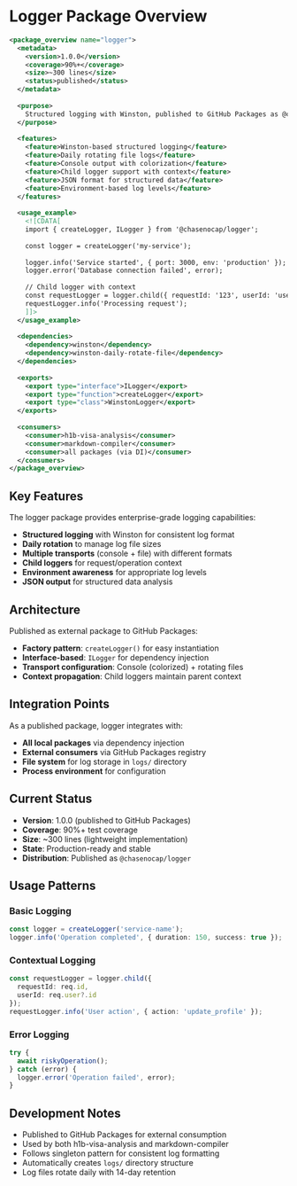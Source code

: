 # Logger Package Overview

```xml
<package_overview name="logger">
  <metadata>
    <version>1.0.0</version>
    <coverage>90%+</coverage>
    <size>~300 lines</size>
    <status>published</status>
  </metadata>
  
  <purpose>
    Structured logging with Winston, published to GitHub Packages as @chasenocap/logger
  </purpose>
  
  <features>
    <feature>Winston-based structured logging</feature>
    <feature>Daily rotating file logs</feature>
    <feature>Console output with colorization</feature>
    <feature>Child logger support with context</feature>
    <feature>JSON format for structured data</feature>
    <feature>Environment-based log levels</feature>
  </features>
  
  <usage_example>
    <![CDATA[
    import { createLogger, ILogger } from '@chasenocap/logger';
    
    const logger = createLogger('my-service');
    
    logger.info('Service started', { port: 3000, env: 'production' });
    logger.error('Database connection failed', error);
    
    // Child logger with context
    const requestLogger = logger.child({ requestId: '123', userId: 'user-456' });
    requestLogger.info('Processing request');
    ]]>
  </usage_example>
  
  <dependencies>
    <dependency>winston</dependency>
    <dependency>winston-daily-rotate-file</dependency>
  </dependencies>
  
  <exports>
    <export type="interface">ILogger</export>
    <export type="function">createLogger</export>
    <export type="class">WinstonLogger</export>
  </exports>
  
  <consumers>
    <consumer>h1b-visa-analysis</consumer>
    <consumer>markdown-compiler</consumer>
    <consumer>all packages (via DI)</consumer>
  </consumers>
</package_overview>
```

## Key Features

The logger package provides enterprise-grade logging capabilities:

- **Structured logging** with Winston for consistent log format
- **Daily rotation** to manage log file sizes
- **Multiple transports** (console + file) with different formats
- **Child loggers** for request/operation context
- **Environment awareness** for appropriate log levels
- **JSON output** for structured data analysis

## Architecture

Published as external package to GitHub Packages:

- **Factory pattern**: `createLogger()` for easy instantiation
- **Interface-based**: `ILogger` for dependency injection
- **Transport configuration**: Console (colorized) + rotating files
- **Context propagation**: Child loggers maintain parent context

## Integration Points

As a published package, logger integrates with:

- **All local packages** via dependency injection
- **External consumers** via GitHub Packages registry
- **File system** for log storage in `logs/` directory
- **Process environment** for configuration

## Current Status

- **Version**: 1.0.0 (published to GitHub Packages)
- **Coverage**: 90%+ test coverage
- **Size**: ~300 lines (lightweight implementation)
- **State**: Production-ready and stable
- **Distribution**: Published as `@chasenocap/logger`

## Usage Patterns

### Basic Logging
```typescript
const logger = createLogger('service-name');
logger.info('Operation completed', { duration: 150, success: true });
```

### Contextual Logging  
```typescript
const requestLogger = logger.child({ 
  requestId: req.id, 
  userId: req.user?.id 
});
requestLogger.info('User action', { action: 'update_profile' });
```

### Error Logging
```typescript
try {
  await riskyOperation();
} catch (error) {
  logger.error('Operation failed', error);
}
```

## Development Notes

- Published to GitHub Packages for external consumption
- Used by both h1b-visa-analysis and markdown-compiler
- Follows singleton pattern for consistent log formatting
- Automatically creates `logs/` directory structure
- Log files rotate daily with 14-day retention